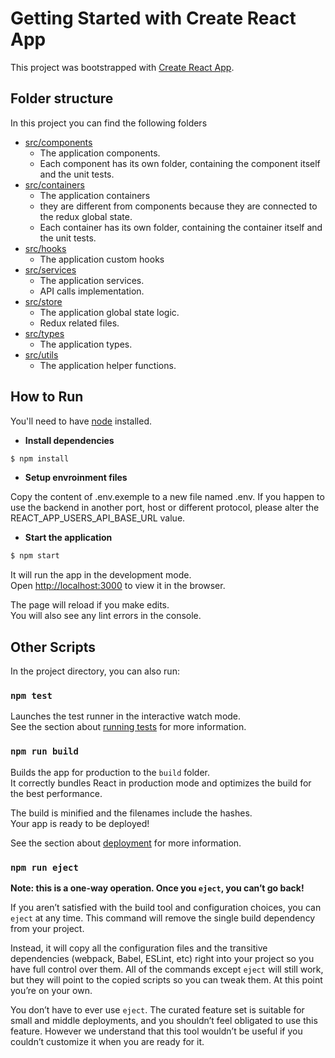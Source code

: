 # Getting Started with Create React App

This project was bootstrapped with [Create React App](https://github.com/facebook/create-react-app).

## Folder structure

In this project you can find the following folders

- [src/components](src/components/)
    - The application components.
    - Each component has its own folder, containing the component itself and the unit tests.
- [src/containers](src/containers/)
    - The application containers
    - they are different from components because they are connected to the redux global state.
    - Each container has its own folder, containing the container itself and the unit tests.
- [src/hooks](src/hooks)
    - The application custom hooks
- [src/services](src/services)
    - The application services.
    - API calls implementation.
- [src/store](src/store)
    - The application global state logic.
    - Redux related files.
- [src/types](src/types)
    - The application types.
- [src/utils](src/utils)
    - The application helper functions.

## How to Run

You'll need to have [node](https://nodejs.org/en/download) installed.

* **Install dependencies**

```bash
$ npm install
```

* **Setup envroinment files**

Copy the content of .env.exemple to a new file named .env.
If you happen to use the backend in another port, host or different protocol, please alter the REACT_APP_USERS_API_BASE_URL value.

* **Start the application**

```bash
$ npm start
```

It will run the app in the development mode.\
Open [http://localhost:3000](http://localhost:3000) to view it in the browser.

The page will reload if you make edits.\
You will also see any lint errors in the console.

## Other Scripts

In the project directory, you can also run:

### `npm test`

Launches the test runner in the interactive watch mode.\
See the section about [running tests](https://facebook.github.io/create-react-app/docs/running-tests) for more information.

### `npm run build`

Builds the app for production to the `build` folder.\
It correctly bundles React in production mode and optimizes the build for the best performance.

The build is minified and the filenames include the hashes.\
Your app is ready to be deployed!

See the section about [deployment](https://facebook.github.io/create-react-app/docs/deployment) for more information.

### `npm run eject`

**Note: this is a one-way operation. Once you `eject`, you can’t go back!**

If you aren’t satisfied with the build tool and configuration choices, you can `eject` at any time. This command will remove the single build dependency from your project.

Instead, it will copy all the configuration files and the transitive dependencies (webpack, Babel, ESLint, etc) right into your project so you have full control over them. All of the commands except `eject` will still work, but they will point to the copied scripts so you can tweak them. At this point you’re on your own.

You don’t have to ever use `eject`. The curated feature set is suitable for small and middle deployments, and you shouldn’t feel obligated to use this feature. However we understand that this tool wouldn’t be useful if you couldn’t customize it when you are ready for it.

